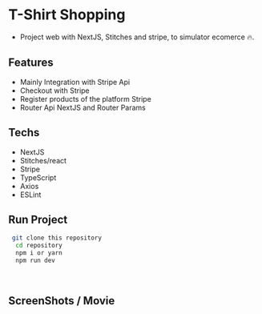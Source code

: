 # T-Shirt Shopping
  - Project web with NextJS, Stitches and stripe, to simulator ecomerce 🔥.


## Features
 - Mainly Integration with Stripe Api
 - Checkout with Stripe
 - Register products of the platform Stripe
 - Router Api NextJS and Router Params

## Techs
 - NextJS
 - Stitches/react
 - Stripe
 - TypeScript
 - Axios
 - ESLint
  
## Run Project

 ```bash
  git clone this repository 
   cd repository
   npm i or yarn 
   npm run dev
 ```
 <br />

## ScreenShots / Movie
